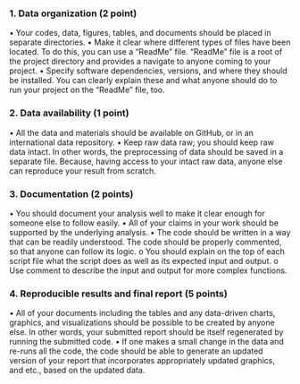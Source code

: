 ### 1.	Data organization (2 point)

•	Your codes, data, figures, tables, and documents should be placed in separate directories. 
•	Make it clear where different types of files have been located. To do this, you can use a “ReadMe” file. “ReadMe” file is a root of the project directory and provides a navigate to anyone coming to your project.
•	Specify software dependencies, versions, and where they should be installed. You can clearly explain these and what anyone should do to run your project on the “ReadMe” file, too.

### 2.	Data availability (1 point)

•	All the data and materials should be available on GitHub, or in an international data repository.
•	Keep raw data raw; you should keep raw data intact. In other words, the preprocessing of data should be saved in a separate file. Because, having access to your intact raw data, anyone else can reproduce your result from scratch.
### 3.	Documentation (2 points)

•	You should document your analysis well to make it clear enough for someone else to follow easily.
•	All of your claims in your work should be supported by the underlying analysis.
•	The code should be written in a way that can be readily understood. The code should be properly commented, so that anyone can follow its logic.
o	You should explain on the top of each script file what the script does as well as its expected input and output.
o	Use comment to describe the input and output for more complex functions.

### 4.	Reproducible results and final report (5 points)

•	All of your documents including the tables and any data-driven charts, graphics, and visualizations should be possible to be created by anyone else. In other words, your submitted report should be itself regenerated by running the submitted code.
•	If one makes a small change in the data and re-runs all the code, the code should be able to generate an updated version of your report that incorporates appropriately updated graphics, and etc., based on the updated data.
